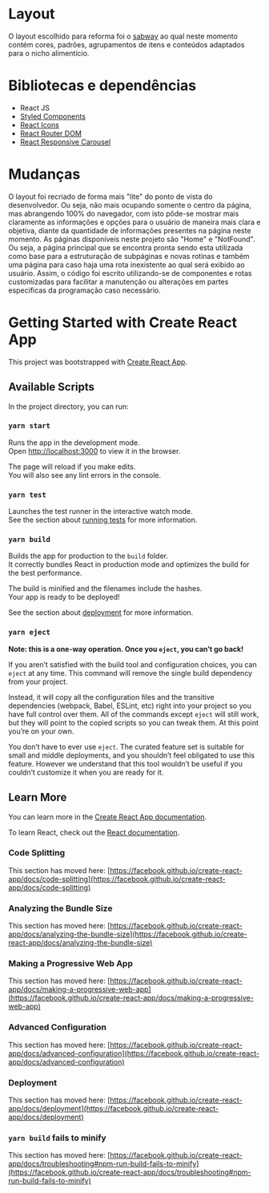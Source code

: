 # Layout 
O layout escolhido para reforma foi o [sabway](https://www.subway.com/pt-BR) ao qual neste momento contém cores, padrões, agrupamentos de itens e conteúdos adaptados para o nicho alimentício.

# Bibliotecas e dependências
- React JS
- [Styled Components](https://www.npmjs.com/package/react-responsive-carousel)
- [React Icons](https://react-icons.github.io/react-icons/)
- [React Router DOM](https://reactrouter.com/web/guides/quick-start)
- [React Responsive Carousel](https://www.npmjs.com/package/react-responsive-carousel)

# Mudanças
O layout foi recriado de forma mais "lite" do ponto de vista do desenvolvedor. Ou seja, não mais ocupando somente o centro da página, mas abrangendo 100% do navegador, com isto pôde-se mostrar mais claramente as informações e opções para o usuário de maneira mais clara e objetiva, diante da quantidade de informações presentes na página neste momento.
As páginas disponíveis neste projeto são "Home" e "NotFound". Ou seja, a página principal que se encontra pronta sendo esta utilizada como base para a estruturação de subpáginas e novas rotinas e também uma página para caso haja uma rota inexistente ao qual será exibido ao usuário. Assim, o código foi escrito utilizando-se de componentes e rotas customizadas para facilitar a manutenção ou alterações em partes especificas da programação caso necessário.

# Getting Started with Create React App

This project was bootstrapped with [Create React App](https://github.com/facebook/create-react-app).

## Available Scripts

In the project directory, you can run:

### `yarn start`

Runs the app in the development mode.\
Open [http://localhost:3000](http://localhost:3000) to view it in the browser.

The page will reload if you make edits.\
You will also see any lint errors in the console.

### `yarn test`

Launches the test runner in the interactive watch mode.\
See the section about [running tests](https://facebook.github.io/create-react-app/docs/running-tests) for more information.

### `yarn build`

Builds the app for production to the `build` folder.\
It correctly bundles React in production mode and optimizes the build for the best performance.

The build is minified and the filenames include the hashes.\
Your app is ready to be deployed!

See the section about [deployment](https://facebook.github.io/create-react-app/docs/deployment) for more information.

### `yarn eject`

**Note: this is a one-way operation. Once you `eject`, you can’t go back!**

If you aren’t satisfied with the build tool and configuration choices, you can `eject` at any time. This command will remove the single build dependency from your project.

Instead, it will copy all the configuration files and the transitive dependencies (webpack, Babel, ESLint, etc) right into your project so you have full control over them. All of the commands except `eject` will still work, but they will point to the copied scripts so you can tweak them. At this point you’re on your own.

You don’t have to ever use `eject`. The curated feature set is suitable for small and middle deployments, and you shouldn’t feel obligated to use this feature. However we understand that this tool wouldn’t be useful if you couldn’t customize it when you are ready for it.

## Learn More

You can learn more in the [Create React App documentation](https://facebook.github.io/create-react-app/docs/getting-started).

To learn React, check out the [React documentation](https://reactjs.org/).

### Code Splitting

This section has moved here: [https://facebook.github.io/create-react-app/docs/code-splitting](https://facebook.github.io/create-react-app/docs/code-splitting)

### Analyzing the Bundle Size

This section has moved here: [https://facebook.github.io/create-react-app/docs/analyzing-the-bundle-size](https://facebook.github.io/create-react-app/docs/analyzing-the-bundle-size)

### Making a Progressive Web App

This section has moved here: [https://facebook.github.io/create-react-app/docs/making-a-progressive-web-app](https://facebook.github.io/create-react-app/docs/making-a-progressive-web-app)

### Advanced Configuration

This section has moved here: [https://facebook.github.io/create-react-app/docs/advanced-configuration](https://facebook.github.io/create-react-app/docs/advanced-configuration)

### Deployment

This section has moved here: [https://facebook.github.io/create-react-app/docs/deployment](https://facebook.github.io/create-react-app/docs/deployment)

### `yarn build` fails to minify

This section has moved here: [https://facebook.github.io/create-react-app/docs/troubleshooting#npm-run-build-fails-to-minify](https://facebook.github.io/create-react-app/docs/troubleshooting#npm-run-build-fails-to-minify)
